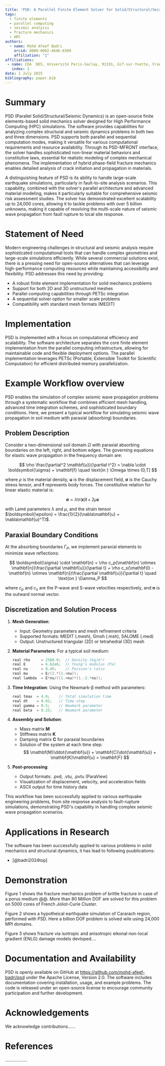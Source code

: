 ```yaml
---
title: 'PSD: A Parallel Finite Element Solver for Solid/Structural/Seismic Dynamics'
tags:
  - finite elements
  - parallel computing
  - seismic analysis
  - fracture mechanics
  - HPC
authors:
  - name: Mohd Afeef Badri
    orcid: 0000-0002-4646-8309
    affiliation: "1"
affiliations:
 - name: CEA  DES, Université Paris-Saclay, 91191, Gif-sur-Yvette, France
   index: 1
date: 1 July 2025
bibliography: paper.bib
---
```


# Summary

PSD (Parallel Solid/Structural/Seismic Dynamics) is an open-source finite elements-based solid mechanics solver designed for High Performance Computing (HPC) simulations. The software provides capabilities for analyzing complex structural and seismic dynamics problems in both two and three dimensions. PSD supports both parallel and sequential computation modes, making it versatile for various computational requirements and resource availability. Through its PSD-MFRONT interface, the solver handles sophisticated non-linear material behaviors and constitutive laws, essential for realistic modeling of complex mechanical phenomena. The implementation of hybrid phase-field fracture mechanics enables detailed analysis of crack initiation and propagation in materials.

A distinguishing feature of PSD is its ability to handle large-scale earthquake simulations, particularly in fault-to-site analysis scenarios. This capability, combined with the solver's parallel architecture and advanced material modeling, makes it particularly suitable for comprehensive seismic risk assessment studies. The solver has demonstrated excellent scalability up to 24,000 cores, allowing it to tackle problems with over 5 billion unknowns, making it capable of resolving the multi-scale nature of seismic wave propagation from fault rupture to local site response.

# Statement of Need

Modern engineering challenges in structural and seismic analysis require sophisticated computational tools that can handle complex geometries and large-scale simulations efficiently. While several commercial solutions exist, there is a pressing need for open-source alternatives that can leverage high-performance computing resources while maintaining accessibility and flexibility. PSD addresses this need by providing:

- A robust finite element implementation for solid mechanics problems
- Support for both 2D and 3D unstructured meshes
- Parallel computing capabilities through PETSc integration
- A sequential solver option for smaller scale problems
- Compatibility with standard mesh formats (MEDIT)

# Implementation

PSD is implemented with a focus on computational efficiency and scalability. The software architecture separates the core finite element implementation from the parallel computing infrastructure, allowing for maintainable code and flexible deployment options. The parallel implementation leverages PETSc (Portable, Extensible Toolkit for Scientific Computation) for efficient distributed memory parallelization.

# Example Workflow overview

PSD enables the simulation of complex seismic wave propagation problems through a systematic workflow that combines efficient mesh handling, advanced time integration schemes, and sophisticated boundary conditions. Here, we present a typical workflow for simulating seismic wave propagation in soil medium with paraxial (absorbing) boundaries.

## Problem Description
Consider a two-dimensional soil domain $\Omega$ with paraxial absorbing boundaries on the left, right, and bottom edges. The governing equations for elastic wave propagation in the frequency domain are:

$$
\rho \frac{\partial^2 \mathbf{u}}{\partial t^2} = \nabla \cdot \boldsymbol{\sigma} + \mathbf{f} \quad \text{in } \Omega \times (0,T]
$$

where $\rho$ is the material density, $\mathbf{u}$ is the displacement field, $\boldsymbol{\sigma}$ is the Cauchy stress tensor, and $\mathbf{f}$ represents body forces. The constitutive relation for linear elastic material is:

$$
\boldsymbol{\sigma} = \lambda \text{tr}(\boldsymbol{\epsilon})\mathbf{I} + 2\mu\boldsymbol{\epsilon}
$$

with Lamé parameters $\lambda$ and $\mu$, and the strain tensor $\boldsymbol{\epsilon} = \frac{1}{2}(\nabla\mathbf{u} + \nabla\mathbf{u}^T)$.

## Paraxial Boundary Conditions
At the absorbing boundaries $\Gamma_P$, we implement paraxial elements to minimize wave reflections:

$$
\boldsymbol{\sigma} \cdot \mathbf{n} = \rho c_p(\mathbf{n} \otimes \mathbf{n})\frac{\partial \mathbf{u}}{\partial t} + \rho c_s(\mathbf{I} - \mathbf{n} \otimes \mathbf{n})\frac{\partial \mathbf{u}}{\partial t} \quad \text{on } \Gamma_P
$$

where $c_p$ and $c_s$ are the P-wave and S-wave velocities respectively, and $\mathbf{n}$ is the outward normal vector.

## Discretization and Solution Process

1. **Mesh Generation**:
   - Input: Geometry parameters and mesh refinement criteria
   - Supported formats: MEDIT (.mesh), Gmsh (.msh), SALOME (.med)
   - Output: Unstructured triangular (2D) or tetrahedral (3D) mesh

2. **Material Parameters**:
   For a typical soil medium:
   ```cpp
   real rho     = 2500.0;  // Density (kg/m³)
   real E       = 6.62e6;  // Young's modulus (Pa)
   real nu      = 0.45;    // Poisson's ratio
   real mu      = E/(2.*(1.+nu));
   real lambda  = E*nu/((1.+nu)*(1.-2.*nu));
   ```

3. **Time Integration**:
   Using the Newmark-β method with parameters:
   ```cpp
   real tmax  = 4.0;    // Total simulation time
   real dt    = 0.01;   // Time step
   real gamma = 0.5;    // Newmark parameter
   real beta  = 0.25;   // Newmark parameter
   ```

4. **Assembly and Solution**:
   - Mass matrix $\mathbf{M}$
   - Stiffness matrix $\mathbf{K}$
   - Damping matrix $\mathbf{C}$ for paraxial boundaries
   - Solution of the system at each time step:
     $$
     \mathbf{M}\ddot{\mathbf{u}} + \mathbf{C}\dot{\mathbf{u}} + \mathbf{K}\mathbf{u} = \mathbf{F}
     $$

5. **Post-processing**:
   - Output formats: .pvd, .vtu, .pvtu (ParaView)
   - Visualization of displacement, velocity, and acceleration fields
   - ASCII output for time history data

This workflow has been successfully applied to various earthquake engineering problems, from site response analysis to fault-rupture simulations, demonstrating PSD's capability in handling complex seismic wave propagation scenarios.



# Applications in Research


The software has been successfully applied to various problems in solid mechanics and structural dynamics, it has lead to following puublications:
- [@badri2024top]

# Demonstration

Figure 1 shows the fracture mechanics problem of brittle fracture in case of a porus medium @@. More than 80 Million DOF are solved for this problem on 5000 cores of French Joliot-Curie Cluster. 

Figure 2 shows a hypotheical earthquake simulation of Cararach region, performed with PSD. Here a billion DOF problem is solved wile using 24,000 MPI domains. 

Figure 3 shows fracture via isotropic and anisotropic eikonal non-local gradient (ENLG) damage models devloped.... 

# Documentation and Availability

PSD is openly available on GitHub at https://github.com/mohd-afeef-badri/psd under the Apache License, Version 2.0. The software includes documentation covering installation, usage, and example problems. The code is released under an open-source license to encourage community participation and further development.



# Acknowledgements

We acknowledge contributions......

# References

..................
